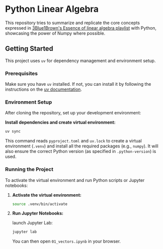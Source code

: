 # Python Linear Algebra

This repository tries to summarize and replicate the core concepts expressed in [3Blue1Brown's Essence of linear algebra playlist](https://www.youtube.com/playlist?list=PLZHQObOWTQDPD3MizzM2xVFitgF8hE_ab) with Python, showcasing the power of Numpy where possible.

## Getting Started

This project uses `uv` for dependency management and environment setup.

### Prerequisites

Make sure you have `uv` installed. If not, you can install it by following the instructions on the [uv documentation](https://docs.astral.sh/uv/).

### Environment Setup

After cloning the repository, set up your development environment:

**Install dependencies and create virtual environment:**

```bash
uv sync
```

This command reads `pyproject.toml` and `uv.lock` to create a virtual environment (`.venv`) and install all the required packages (e.g., `numpy`). It will also ensure the correct Python version (as specified in `.python-version`) is used.

### Running the Project

To activate the virtual environment and run Python scripts or Jupyter notebooks:

1.  **Activate the virtual environment:**

    ```bash
    source .venv/bin/activate
    ```

2.  **Run Jupyter Notebooks:**

    launch Jupyter Lab:

    ```bash
    jupyter lab
    ```

    You can then open `01_vectors.ipynb` in your browser.
